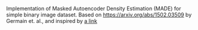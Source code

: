 Implementation of Masked Autoencoder Density Estimation (MADE) for simple binary image dataset. 
Based on https://arxiv.org/abs/1502.03509 by Germain et. al., and inspired by [a link](https://github.com/karpathy/pytorch-made)
